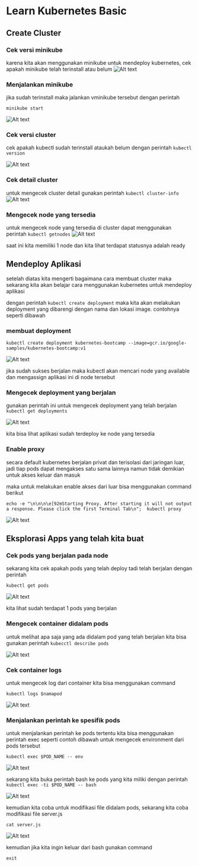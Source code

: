 # Learn Kubernetes Basic

## Create Cluster

### Cek versi minikube

karena kita akan menggunakan minikube untuk mendeploy kubernetes, cek apakah minikube telah terinstall atau belum
![Alt text](images/1.jpg)

### Menjalankan minikube

jika sudah terinstall maka jalankan vminikube tersebut dengan perintah

`minikube start`

![Alt text](images/2.jpg)

### Cek versi cluster

cek apakah kubectl sudah terinstall ataukah belum dengan perintah
`kubectl version`

![Alt text](images/3.jpg)

### Cek detail cluster

untuk mengecek cluster detail gunakan perintah
`kubectl cluster-info`
![Alt text](images/4.jpg)

### Mengecek node yang tersedia

untuk mengecek node yang tersedia di cluster dapat menggunakan perintah `kubectl getnodes`
![Alt text](images/5.jpg)

saat ini kita memiliki 1 node dan kita lihat terdapat statusnya adalah ready

## Mendeploy Aplikasi

setelah diatas kita mengerti bagaimana cara membuat cluster maka sekarang kita akan belajar cara menggunakan kubernetes untuk mendeploy aplikasi

dengan perintah `kubectl create deployment` maka kita akan melakukan deployment yang dibarengi dengan nama dan lokasi image. contohnya seperti dibawah

### membuat deployment

`kubectl create deployment kubernetes-bootcamp --image=gcr.io/google-samples/kubernetes-bootcamp:v1`

![Alt text](images/6.jpg)

jika sudah sukses berjalan maka kubectl akan mencari node yang available dan mengassign aplikasi ini di node tersebut

### Mengecek deployment yang berjalan

gunakan perintah ini untuk mengecek deployment yang telah berjalan `kubectl get deployments`

![Alt text](images/7.jpg)

kita bisa lihat aplikasi sudah terdeploy ke node yang tersedia

### Enable proxy

secara default kubernetes berjalan privat dan terisolasi dari jaringan luar, jadi tiap pods dapat mengakses satu sama lainnya namun tidak demikian untuk akses keluar dan masuk

maka untuk melakukan enable akses dari luar bisa menggunakan command berikut

`echo -e "\n\n\n\e[92mStarting Proxy. After starting it will not output a response. Please click the first Terminal Tab\n"; 
kubectl proxy`

![Alt text](images/8.jpg)

## Eksplorasi Apps yang telah kita buat

### Cek pods yang berjalan pada node

sekarang kita cek apakah pods yang telah deploy tadi telah berjalan dengan perintah

`kubectl get pods`

![Alt text](images/9.jpg)

kita lihat sudah terdapat 1 pods yang berjalan

### Mengecek container didalam pods

untuk melihat apa saja yang ada didalam pod yang telah berjalan kita bisa gunakan perintah `kubecctl describe pods`

![Alt text](images/10.jpg)

### Cek container logs

untuk mengecek log dari container kita bisa menggunakan command

`kubectl logs $namapod`

![Alt text](images/11.jpg)

### Menjalankan perintah ke spesifik pods

untuk menjalankan perintah ke pods tertentu kita bisa menggunakan perintah exec seperti contoh dibawah untuk mengecek environment dari pods tersebut

`kubectl exec $POD_NAME -- env`

![Alt text](images/12.jpg)

sekarang kita buka perintah bash ke pods yang kita miliki dengan perintah
`kubectl exec -ti $POD_NAME -- bash`

![Alt text](images/13.jpg)

kemudian kita coba untuk modifikasi file didalam pods, sekarang kita coba modifikasi file server.js

`cat server.js`

![Alt text](images/14.jpg)

kemudian jika kita ingin keluar dari bash gunakan command

`exit`
